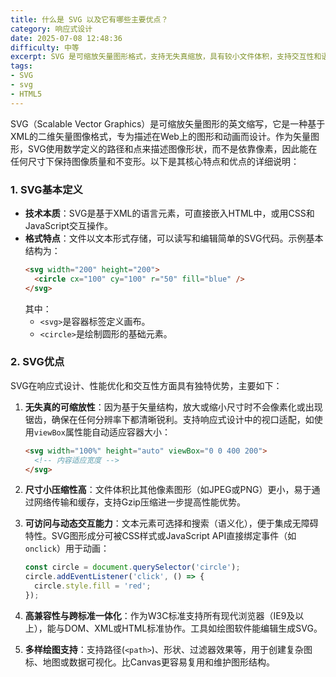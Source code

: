 ```yaml
---
title: 什么是 SVG 以及它有哪些主要优点？
category: 响应式设计
date: 2025-07-08 12:48:36
difficulty: 中等
excerpt: SVG 是可缩放矢量图形格式，支持无失真缩放，具有较小文件体积，支持交互性和语义化，广泛应用于响应式设计。
tags:
- SVG
- svg
- HTML5
---
```

SVG（Scalable Vector Graphics）是可缩放矢量图形的英文缩写，它是一种基于XML的二维矢量图像格式，专为描述在Web上的图形和动画而设计。作为矢量图形，SVG使用数学定义的路径和点来描述图像形状，而不是依靠像素，因此能在任何尺寸下保持图像质量和不变形。以下是其核心特点和优点的详细说明：

### 1. SVG基本定义
- **技术本质**：SVG是基于XML的语言元素，可直接嵌入HTML中，或用CSS和JavaScript交互操作。
- **格式特点**：文件以文本形式存储，可以读写和编辑简单的SVG代码。示例基本结构为：
  ```html
  <svg width="200" height="200">
    <circle cx="100" cy="100" r="50" fill="blue" />
  </svg>
  ```
  其中：
  - `<svg>`是容器标签定义画布。
  - `<circle>`是绘制圆形的基础元素。

### 2. SVG优点
SVG在响应式设计、性能优化和交互性方面具有独特优势，主要如下：
1. **无失真的可缩放性**：因为基于矢量结构，放大或缩小尺寸时不会像素化或出现锯齿，确保在任何分辨率下都清晰锐利。支持响应式设计中的视口适配，如使用`viewBox`属性能自动适应容器大小：
   ```html
   <svg width="100%" height="auto" viewBox="0 0 400 200">
     <!-- 内容适应宽度 -->
   </svg>
   ```

2. **尺寸小压缩性高**：文件体积比其他像素图形（如JPEG或PNG）更小，易于通过网络传输和缓存，支持Gzip压缩进一步提高性能优势。

3. **可访问与动态交互能力**：文本元素可选择和搜索（语义化），便于集成无障碍特性。SVG图形成分可被CSS样式或JavaScript API直接绑定事件（如`onclick`）用于动画：
   ```javascript
   const circle = document.querySelector('circle');
   circle.addEventListener('click', () => {
     circle.style.fill = 'red';
   });
   ```

4. **高兼容性与跨标准一体化**：作为W3C标准支持所有现代浏览器（IE9及以上），能与DOM、XML或HTML标准协作。工具如绘图软件能编辑生成SVG。

5. **多样绘图支持**：支持路径(`<path>`)、形状、过滤器效果等，用于创建复杂图标、地图或数据可视化。比Canvas更容易复用和维护图形结构。
